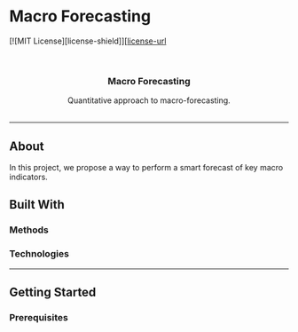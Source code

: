 # Macro Forecasting

[![MIT License][license-shield]][[license-url](https://github.com/nicwjh/Portfolio-Optimization/blob/main/README.md?plain=1#L74)

<br />
<p align="center">
  <!-- Optional project logo -->
  <!-- <img src="https://github.com/nicwjh/Macro-research/blob/main/figures/project_logo.png.png" alt="Logo" width="300" height="300"> -->
  <h3 align="center">Macro Forecasting</h3>
  <p align="center">
    Quantitative approach to macro-forecasting.
    <br />
    <br />
  </p>
</p>

---

## About

In this project, we propose a way to perform a smart forecast of key macro indicators. 

## Built With



### Methods  


### Technologies  

---

## Getting Started

### Prerequisites


